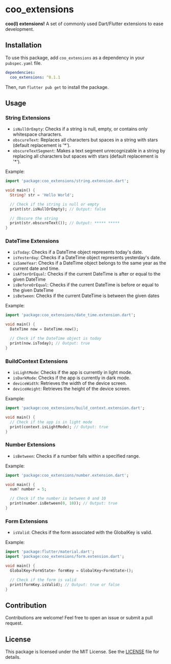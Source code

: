 # coo_extensions

**coo(l) extensions!**
A set of commonly used Dart/Flutter extensions to ease development.

## Installation

To use this package, add `coo_extensions` as a dependency in your `pubspec.yaml` file.

```yaml
dependencies:
  coo_extensions: ^0.1.1
```

Then, run `flutter pub get` to install the package.

## Usage

### String Extensions

- `isNullOrEmpty`: Checks if a string is null, empty, or contains only whitespace characters.
- `obscureText`: Replaces all characters but spaces in a string with stars (default replacement is '*').
- `obscureTextSegment`: Makes a text segment unrecognizable in a string by replacing all characters but spaces with stars (default replacement is '*').

Example:

```dart
import 'package:coo_extensions/string.extension.dart';

void main() {
  String? str = 'Hello World';

  // Check if the string is null or empty
  print(str.isNullOrEmpty); // Output: false

  // Obscure the string
  print(str.obscureText()); // Output: ***** *****
}
```

### DateTime Extensions

- `isToday`: Checks if a DateTime object represents today's date.
- `isYesterday`: Checks if a DateTime object represents yesterday's date.
- `isSameYear`: Checks if a DateTime object belongs to the same year as the current date and time.
-  `isAfterOrEqual`: Checks if the current DateTime is after or equal to the given DateTime
- `isBeforeOrEqual`:  Checks if the current DateTime is before or equal to the given DateTime
- `isBetween`:  Checks if the current DateTime is between the given dates

Example:

```dart
import 'package:coo_extensions/date_time.extension.dart';

void main() {
  DateTime now = DateTime.now();

  // Check if the DateTime object is today
  print(now.isToday); // Output: true
}
```

### BuildContext Extensions

- `isLightMode`: Checks if the app is currently in light mode.
- `isDarkMode`: Checks if the app is currently in dark mode.
- `deviceWidth`: Retrieves the width of the device screen.
- `deviceHeight`: Retrieves the height of the device screen.

Example:

```dart
import 'package:coo_extensions/build_context.extension.dart';

void main() {
  // Check if the app is in light mode
  print(context.isLightMode); // Output: true
}
```

### Number Extensions

- `isBetween`: Checks if a number falls within a specified range.

Example:

```dart
import 'package:coo_extensions/number.extension.dart';

void main() {
  num? number = 5;

  // Check if the number is between 0 and 10
  print(number.isBetween(0, 10)); // Output: true
}
```

### Form Extensions

- `isValid`: Checks if the form associated with the GlobalKey<FormState> is valid.

Example:

```dart
import 'package:flutter/material.dart';
import 'package:coo_extensions/form.extension.dart';

void main() {
  GlobalKey<FormState> formKey = GlobalKey<FormState>();

  // Check if the form is valid
  print(formKey.isValid); // Output: true or false
}
```

## Contribution

Contributions are welcome! Feel free to open an issue or submit a pull request.

## License

This package is licensed under the MIT License. See the [LICENSE](LICENSE) file for details.
